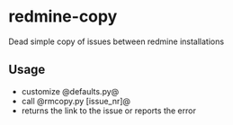 # redmine-copy
Dead simple copy of issues between redmine installations

## Usage
- customize @defaults.py@
- call @rmcopy.py [issue_nr]@
- returns the link to the issue or reports the error